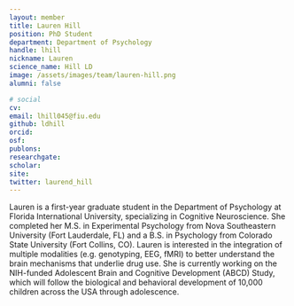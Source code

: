 ```yaml
---
layout: member
title: Lauren Hill
position: PhD Student
department: Department of Psychology
handle: lhill
nickname: Lauren
science_name: Hill LD
image: /assets/images/team/lauren-hill.png
alumni: false

# social
cv:
email: lhill045@fiu.edu
github: ldhill
orcid:
osf:
publons:
researchgate:
scholar:
site:
twitter: laurend_hill
---
```


Lauren is a first-year graduate student in the Department of Psychology at Florida International University, specializing in Cognitive Neuroscience. She completed her M.S. in Experimental Psychology from Nova Southeastern University (Fort Lauderdale, FL) and a B.S. in Psychology from Colorado State University (Fort Collins, CO). Lauren is interested in the integration of multiple modalities (e.g. genotyping, EEG, fMRI) to better understand the brain mechanisms that underlie drug use. She is currently working on the NIH-funded Adolescent Brain and Cognitive Development (ABCD) Study, which will follow the biological and behavioral development of 10,000 children across the USA through adolescence.
